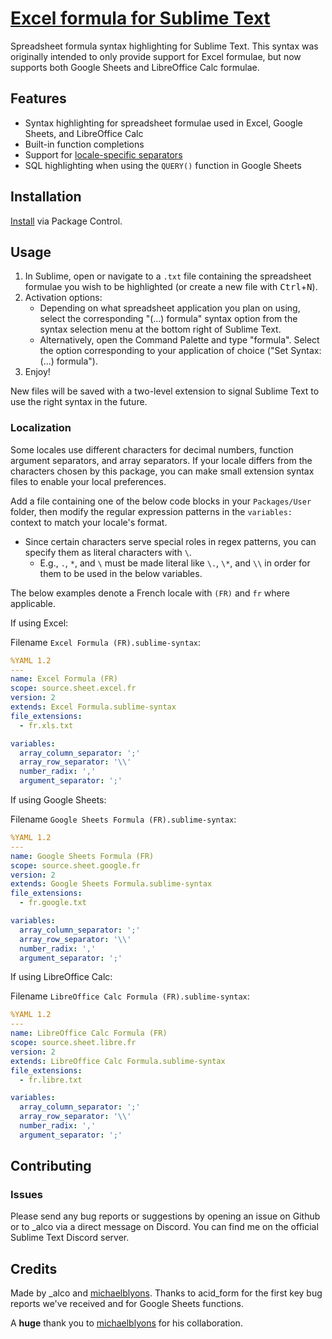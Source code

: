 # [Excel formula for Sublime Text][gh]

Spreadsheet formula syntax highlighting for Sublime Text. This syntax was originally
intended to only provide support for Excel formulae, but now supports both Google Sheets
and LibreOffice Calc formulae.

## Features

- Syntax highlighting for spreadsheet formulae used in Excel, Google Sheets, and LibreOffice Calc
- Built-in function completions
- Support for [locale-specific separators](#localization)
- SQL highlighting when using the `QUERY()` function in Google Sheets

## Installation

[Install][pc-install] via Package Control.

## Usage

1. In Sublime, open or navigate to a `.txt` file containing the spreadsheet
formulae you wish to be highlighted (or create a new file with <kbd>Ctrl</kbd>+<kbd>N</kbd>).
2. Activation options:
   - Depending on what spreadsheet application you plan on using, select the corresponding
   "(...) formula" syntax option from the syntax selection menu at the bottom right of Sublime Text.
   - Alternatively, open the Command Palette and type "formula". Select the option
   corresponding to your application of choice ("Set Syntax: (...) formula").
3. Enjoy!

New files will be saved with a two-level extension to signal Sublime Text to
use the right syntax in the future.

### Localization

Some locales use different characters for decimal numbers, function argument
separators, and array separators. If your locale differs from the characters
chosen by this package, you can make small extension syntax files to enable
your local preferences.

Add a file containing one of the below code blocks in your `Packages/User` folder,
then modify the regular expression patterns in the `variables:` context to match your locale's format.
  - Since certain characters serve special roles in regex patterns, you can specify them as literal characters with `\`.
    - E.g., `.`, `*`, and `\` must be made literal like `\.`, `\*`, and `\\` in order for them to be used in the below variables.

The below examples denote a French locale with `(FR)` and `fr` where applicable.

If using Excel:

Filename `Excel Formula (FR).sublime-syntax`:
```yaml
%YAML 1.2
---
name: Excel Formula (FR)
scope: source.sheet.excel.fr
version: 2
extends: Excel Formula.sublime-syntax
file_extensions:
  - fr.xls.txt

variables:
  array_column_separator: ';'
  array_row_separator: '\\'
  number_radix: ','
  argument_separator: ';'
```

If using Google Sheets:

Filename `Google Sheets Formula (FR).sublime-syntax`:
```yaml
%YAML 1.2
---
name: Google Sheets Formula (FR)
scope: source.sheet.google.fr
version: 2
extends: Google Sheets Formula.sublime-syntax
file_extensions:
  - fr.google.txt

variables:
  array_column_separator: ';'
  array_row_separator: '\\'
  number_radix: ','
  argument_separator: ';'
```

If using LibreOffice Calc:

Filename `LibreOffice Calc Formula (FR).sublime-syntax`:
```yaml
%YAML 1.2
---
name: LibreOffice Calc Formula (FR)
scope: source.sheet.libre.fr
version: 2
extends: LibreOffice Calc Formula.sublime-syntax
file_extensions:
  - fr.libre.txt

variables:
  array_column_separator: ';'
  array_row_separator: '\\'
  number_radix: ','
  argument_separator: ';'
```
## Contributing

### Issues

Please send any bug reports or suggestions by opening an issue on Github
or to \_alco via a direct message on Discord.
You can find me on the official Sublime Text Discord server.

## Credits

Made by \_alco and [michaelblyons][]. Thanks to acid_form for the first key bug
reports we've received and for Google Sheets functions.

A **huge** thank you to [michaelblyons][] for his collaboration.

[gh]: https://github.com/axemonk/Excel-formula
[pc-install]: https://packagecontrol.io/installation
[michaelblyons]: https://github.com/michaelblyons
